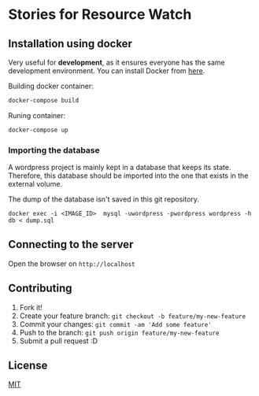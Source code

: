 # Stories for Resource Watch

## Installation using docker

Very useful for **development**, as it ensures everyone has the same development environment.
You can install Docker from [here](https://www.docker.com).

Building docker container:

```bash
docker-compose build
```

Runing container:

```bash
docker-compose up
```

### Importing the database

A wordpress project is mainly kept in a database that keeps its state.
Therefore, this database should be imported into the one that exists in the external volume.

The dump of the database isn't saved in this git repository.

```
docker exec -i <IMAGE_ID>  mysql -uwordpress -pwordpress wordpress -h db < dump.sql
```

## Connecting to the server

Open the browser on `http://localhost`
 


## Contributing

1. Fork it!
2. Create your feature branch: `git checkout -b feature/my-new-feature`
3. Commit your changes: `git commit -am 'Add some feature'`
4. Push to the branch: `git push origin feature/my-new-feature`
5. Submit a pull request :D


## License

[MIT](https://github.com/Vizzuality/internet-health-report/blob/master/LICENSE)
